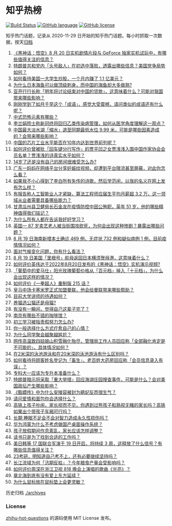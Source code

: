 # 知乎热榜
[![Build Status](https://github.com/ToWeLong/zhihu-hot-questions/workflows/CI/badge.svg)](https://github.com/ToWeLong/zhihu-hot-questions/actions)
[![GitHub language](https://img.shields.io/badge/language-golang-orange.svg)](https://golang.org/)
[![GitHub license](https://img.shields.io/github/license/ToWeLong/zhihu-hot-questions)](https://github.com/ToWeLong/zhihu-hot-questions/blob/main/LICENSE)

知乎热门话题，记录从 2020-11-29 日开始的知乎热门话题。每小时抓取一次数据，按天[归档](./archives)

<!-- BEGIN -->

1. [《黑神话：悟空》8 月 20 日实机剧情片段与 GeForce 独家实机试玩中，有哪些值得关注的信息？](https://www.zhihu.com/question/549196095)
1. [特朗普共和党内「头号敌人」在初选中落败，透露出哪些信息？美国党争局势如何？](https://www.zhihu.com/question/548986699)
1. [如何看待美国一大学生炒股，一个月内赚了 1.1 亿美元？](https://www.zhihu.com/question/549069715)
1. [为什么日本海鱼可以做顶级刺身，而中国的海鱼却大多做熟?](https://www.zhihu.com/question/548875804)
1. [亚开行行长称「明年将讨论结束对中国的贷款」，这意味着什么？可能对我国带来哪些影响？](https://www.zhihu.com/question/549116732)
1. [刚刚学到了如月千早这个「成语」，感觉大受震撼，请问类似的成语还有什么呢？](https://www.zhihu.com/question/548778171)
1. [中式恐怖元素有哪些？](https://www.zhihu.com/question/401235094)
1. [李兰娟院士称新冠终将回归乙类传染病管理，如何从医学角度理解这一观点？](https://www.zhihu.com/question/549196436)
1. [中国最大淡水湖「缩水」退至同期最低水位 9.99 米，可能是哪些因素造成的？会带来哪些影响？](https://www.zhihu.com/question/549183665)
1. [中国的芯片工业水平能否在10年内达到世界前列呢？](https://www.zhihu.com/question/543811431)
1. [如何评价曾被批「回车键分行写作」的贾平凹之女贾浅浅入围中国作家协会会员名单？贾浅浅的诗真实水平如何？](https://www.zhihu.com/question/548935730)
1. [14岁了还是没有自己的房间很难受怎么办?](https://www.zhihu.com/question/539432920)
1. [广东一妈妈在网络平台分享妊娠纹视频，却遭到平台限流甚至屏蔽，对此你怎么看？](https://www.zhihu.com/question/548942800)
1. [如果我不小心得到了李白所有失传的诗歌，然后学范闲，以我的名义在网上发布怎么样？](https://www.zhihu.com/question/548148644)
1. [有报告称人工智能业人才紧缺，算法工程师应届生平均月薪超 3.2 万，这一领域从业者需要具备哪些能力？](https://www.zhihu.com/question/549057469)
1. [甘肃瓜州县卫健局长石金龙在疫情防控中因公殉职，英年 51 岁，他的哪些精神值得我们铭记？](https://www.zhihu.com/question/549193059)
1. [为什么所有人都在告诉我好好学习？](https://www.zhihu.com/question/459911403)
1. [英国一 87 岁卖艺老人被当街围攻砍死，为何会出现这种惨剧？暴露出哪些问题？](https://www.zhihu.com/question/549035123)
1. [8 月 19 日海南新增本土确诊 469 例、无症状 732 例和疑似病例 1 例，目前疫情情况如何？](https://www.zhihu.com/question/549185896)
1. [面对气候变化问题，你有什么看法？](https://www.zhihu.com/question/472727345)
1. [8 月 19 日美国「里根号」航母返回日本横须贺母港，这意味着什么？](https://www.zhihu.com/question/549066791)
1. [如何评价英伟达于2022年8月20日发布的《黑神话：悟空》实机演示视频?](https://www.zhihu.com/question/549201009)
1. [「葡萄中的爱马仕」阳光玫瑰葡萄价格从「百元档」掉入「十元档」，为什么会出现这样的情况？](https://www.zhihu.com/question/549207620)
1. [如何评价《一拳超人》重制版 215 话？](https://www.zhihu.com/question/548934789)
1. [皇马中场卡塞米罗正式加盟曼联，他会给曼联带来哪些帮助？](https://www.zhihu.com/question/549064893)
1. [目前大学讲师的待遇如何？](https://www.zhihu.com/question/495127497)
1. [养猫选公猫还是母猫?](https://www.zhihu.com/question/548506442)
1. [有没有一瞬间，觉得自己这辈子完了？](https://www.zhihu.com/question/270287048)
1. [南京有哪些不错的咖啡馆？](https://www.zhihu.com/question/20487943)
1. [初三学习被指责假努力怎么办?](https://www.zhihu.com/question/548926457)
1. [你一般选择什么方式疗愈自己的心情？](https://www.zhihu.com/question/547105379)
1. [为什么同学聚会越聚越尴尬？](https://www.zhihu.com/question/20036820)
1. [网传高温致四姑娘山积雪融化殆尽，管理局工作人员回应称「全部融化肯定是不可能的」，具体情况如何？](https://www.zhihu.com/question/548952253)
1. [在2米深的泳池游泳和在20米深的泳池游泳有什么区别吗？](https://www.zhihu.com/question/393242825)
1. [如何看待将顾客姓名登记为「畜生」，老百姓大药房回应称「会员信息录入有误」？](https://www.zhihu.com/question/548919828)
1. [专科大一应该为专升本准备什么？](https://www.zhihu.com/question/489662764)
1. [特朗普暗示将采取「重大举措」回应海湖庄园搜查事件，可能是什么？会对美国政坛产生哪些影响？](https://www.zhihu.com/question/549182593)
1. [《甄嬛传》中为什么安陵容被封为鹂妃反而很生气？](https://www.zhihu.com/question/294012988)
1. [请问爱情和面包你会选择什么？](https://www.zhihu.com/question/549021267)
1. [高铁上孩子吵闹，家长视而不见，你遇到过熊孩子和熟视无睹的家长吗？高铁如果出个带孩子车厢可行吗？](https://www.zhihu.com/question/549079003)
1. [长期 睡眠不足会不会对智力造成永久性损伤吗？](https://www.zhihu.com/question/419444022)
1. [华为鸿蒙为什么不考虑做国产桌面操作系统？](https://www.zhihu.com/question/540983736)
1. [孩子放假期间作息紊乱，家长应该怎样调整？](https://www.zhihu.com/question/441237387)
1. [读书只是为了找到合适的工作吗？](https://www.zhihu.com/question/547787102)
1. [美日韩等 17 国联合军演于 19 日开启，将持续 3 周，这释放了什么信号？有哪些信息值得关注？](https://www.zhihu.com/question/549125830)
1. [23考研，明知道自己考不上，还有必要继续坚持吗？](https://www.zhihu.com/question/548529346)
1. [长江流域为何「汛期反枯」？今年粮食产量会受影响吗？](https://www.zhihu.com/question/549184360)
1. [如何评价周深在浙江卫视 818 晚会上演唱的歌曲《光亮》？](https://www.zhihu.com/question/548946150)
1. [章北海到底有没有爱上东方延续？](https://www.zhihu.com/question/265981486)
1. [为什么鼠标放在鼠标垫上会更灵敏？](https://www.zhihu.com/question/542880482)

<!-- END -->

历史归档 [./archives](./archives)


### License
[zhihu-hot-questions](https://github.com/towelong/zhihu-hot-questions) 的源码使用 MIT License 发布。